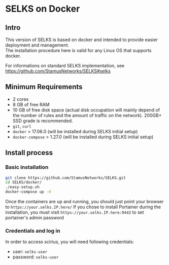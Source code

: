 SELKS on Docker
===============

Intro
-----

This version of SELKS is based on docker and intended to provide easier deployment and management.      
The installation procedure here is valid for any Linux OS that supports docker.

For informations on standard SELKS implementation, see https://github.com/StamusNetworks/SELKS#selks

Minimum Requirements
--------------------
- 2 cores
- 8 GB of free RAM
- 10 GB of free disk space (actual disk occupation will mainly depend of the number of rules and the amount of traffic on the network). 200GB+ SSD grade is recommended.
- ``git``, ``curl``
- ``docker`` > 17.06.0 (will be installed during SELKS initial setup)
- ``docker-compose`` > 1.27.0 (will be installed during SELKS initial setup)

Install process
---------------
### Basic installation

```bash
git clone https://github.com/StamusNetworks/SELKS.git
cd SELKS/docker/
./easy-setup.sh
docker-compose up -d
```

Once the containers are up and running, you should just point your browser to `https://your.selks.IP.here/`
If you chose to install Portainer during the installation, you must visit `https://your.selks.IP.here:9443` to set portainer's admin password

### Credentials and log in

In order to access scirius, you will need following credentials:

-   user: `selks-user`
-   password: `selks-user`

